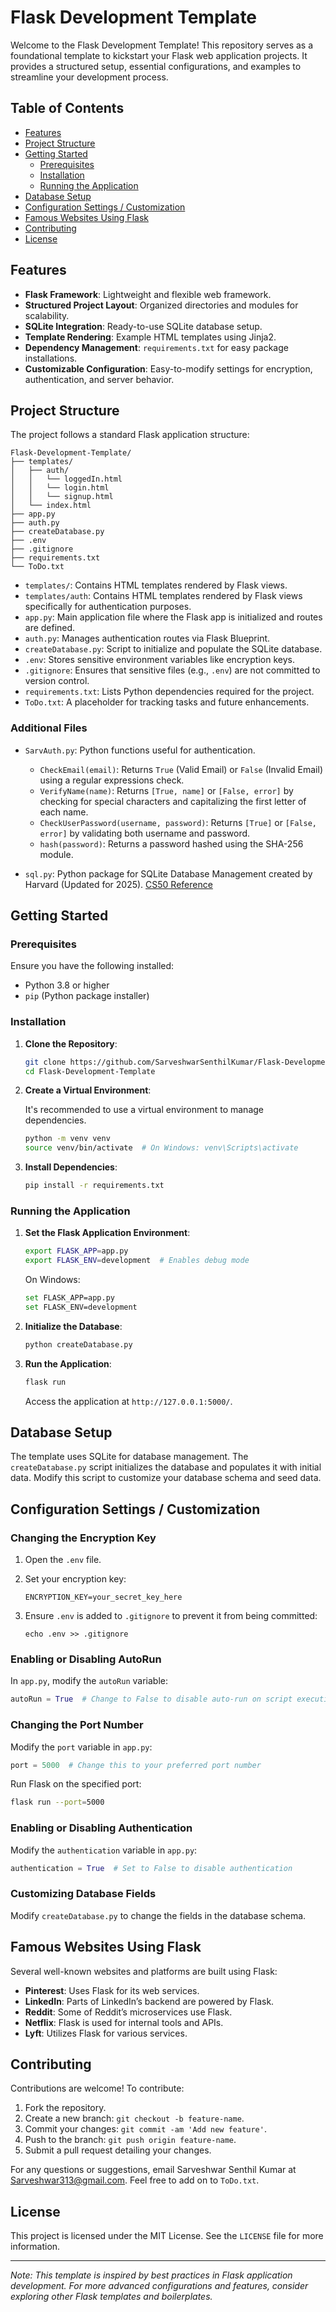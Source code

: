 # Flask Development Template

Welcome to the Flask Development Template! This repository serves as a foundational template to kickstart your Flask web application projects. It provides a structured setup, essential configurations, and examples to streamline your development process.

## Table of Contents

- [Features](#features)
- [Project Structure](#project-structure)
- [Getting Started](#getting-started)
  - [Prerequisites](#prerequisites)
  - [Installation](#installation)
  - [Running the Application](#running-the-application)
- [Database Setup](#database-setup)
- [Configuration Settings / Customization](#configuration-settings)
- [Famous Websites Using Flask](#famous-websites-using-flask)
- [Contributing](#contributing)
- [License](#license)

## Features

- **Flask Framework**: Lightweight and flexible web framework.
- **Structured Project Layout**: Organized directories and modules for scalability.
- **SQLite Integration**: Ready-to-use SQLite database setup.
- **Template Rendering**: Example HTML templates using Jinja2.
- **Dependency Management**: `requirements.txt` for easy package installations.
- **Customizable Configuration**: Easy-to-modify settings for encryption, authentication, and server behavior.

## Project Structure

The project follows a standard Flask application structure:

```
Flask-Development-Template/
├── templates/
│   ├── auth/
│   │   └── loggedIn.html
│   │   └── login.html
│   │   └── signup.html
│   └── index.html
├── app.py
├── auth.py
├── createDatabase.py
├── .env
├── .gitignore
├── requirements.txt
└── ToDo.txt
```

- `templates/`: Contains HTML templates rendered by Flask views.
- `templates/auth`: Contains HTML templates rendered by Flask views specifically for authentication purposes.
- `app.py`: Main application file where the Flask app is initialized and routes are defined.
- `auth.py`: Manages authentication routes via Flask Blueprint.
- `createDatabase.py`: Script to initialize and populate the SQLite database.
- `.env`: Stores sensitive environment variables like encryption keys.
- `.gitignore`: Ensures that sensitive files (e.g., `.env`) are not committed to version control.
- `requirements.txt`: Lists Python dependencies required for the project.
- `ToDo.txt`: A placeholder for tracking tasks and future enhancements.

### Additional Files

- `SarvAuth.py`: Python functions useful for authentication.
    - `CheckEmail(email)`: Returns `True` (Valid Email) or `False` (Invalid Email) using a regular expressions check.
    - `VerifyName(name)`: Returns `[True, name]` or `[False, error]` by checking for special characters and capitalizing the first letter of each name.
    - `CheckUserPassword(username, password)`: Returns `[True]` or `[False, error]` by validating both username and password.
    - `hash(password)`: Returns a password hashed using the SHA-256 module.

- `sql.py`: Python package for SQLite Database Management created by Harvard (Updated for 2025). [CS50 Reference](https://cs50.harvard.edu/x/2025/)

## Getting Started

### Prerequisites

Ensure you have the following installed:

- Python 3.8 or higher
- `pip` (Python package installer)

### Installation

1. **Clone the Repository**:

   ```bash
   git clone https://github.com/SarveshwarSenthilKumar/Flask-Development-Template.git
   cd Flask-Development-Template
   ```

2. **Create a Virtual Environment**:

   It's recommended to use a virtual environment to manage dependencies.

   ```bash
   python -m venv venv
   source venv/bin/activate  # On Windows: venv\Scripts\activate
   ```

3. **Install Dependencies**:

   ```bash
   pip install -r requirements.txt
   ```

### Running the Application

1. **Set the Flask Application Environment**:

   ```bash
   export FLASK_APP=app.py
   export FLASK_ENV=development  # Enables debug mode
   ```

   On Windows:

   ```bash
   set FLASK_APP=app.py
   set FLASK_ENV=development
   ```

2. **Initialize the Database**:

   ```bash
   python createDatabase.py
   ```

3. **Run the Application**:

   ```bash
   flask run
   ```

   Access the application at `http://127.0.0.1:5000/`.

## Database Setup

The template uses SQLite for database management. The `createDatabase.py` script initializes the database and populates it with initial data. Modify this script to customize your database schema and seed data.

## Configuration Settings / Customization

### Changing the Encryption Key

1. Open the `.env` file.
2. Set your encryption key:

   ```
   ENCRYPTION_KEY=your_secret_key_here
   ```

3. Ensure `.env` is added to `.gitignore` to prevent it from being committed:

   ```
   echo .env >> .gitignore
   ```

### Enabling or Disabling AutoRun

In `app.py`, modify the `autoRun` variable:

```python
autoRun = True  # Change to False to disable auto-run on script execution
```

### Changing the Port Number

Modify the `port` variable in `app.py`:

```python
port = 5000  # Change this to your preferred port number
```

Run Flask on the specified port:

```bash
flask run --port=5000
```

### Enabling or Disabling Authentication

Modify the `authentication` variable in `app.py`:

```python
authentication = True  # Set to False to disable authentication
```

### Customizing Database Fields

Modify `createDatabase.py` to change the fields in the database schema.

## Famous Websites Using Flask

Several well-known websites and platforms are built using Flask:

- **Pinterest**: Uses Flask for its web services.
- **LinkedIn**: Parts of LinkedIn’s backend are powered by Flask.
- **Reddit**: Some of Reddit’s microservices use Flask.
- **Netflix**: Flask is used for internal tools and APIs.
- **Lyft**: Utilizes Flask for various services.

## Contributing

Contributions are welcome! To contribute:

1. Fork the repository.
2. Create a new branch: `git checkout -b feature-name`.
3. Commit your changes: `git commit -am 'Add new feature'`.
4. Push to the branch: `git push origin feature-name`.
5. Submit a pull request detailing your changes.

For any questions or suggestions, email Sarveshwar Senthil Kumar at Sarveshwar313@gmail.com.
Feel free to add on to `ToDo.txt`.

## License

This project is licensed under the MIT License. See the `LICENSE` file for more information.

---

*Note: This template is inspired by best practices in Flask application development. For more advanced configurations and features, consider exploring other Flask templates and boilerplates.*

